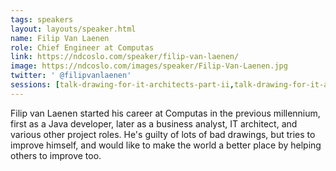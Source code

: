 ```yaml
---
tags: speakers
layout: layouts/speaker.html
name: Filip Van Laenen
role: Chief Engineer at Computas
link: https://ndcoslo.com/speaker/filip-van-laenen/
image: https://ndcoslo.com/images/speaker/Filip-Van-Laenen.jpg
twitter: ' @filipvanlaenen'
sessions: [talk-drawing-for-it-architects-part-ii,talk-drawing-for-it-architects-part-i]
---
```

Filip van Laenen started his career at Computas in the previous millennium, first as a Java developer, later as a business analyst, IT architect, and various other project roles. He's guilty of lots of bad drawings, but tries to improve himself, and would like to make the world a better place by helping others to improve too.